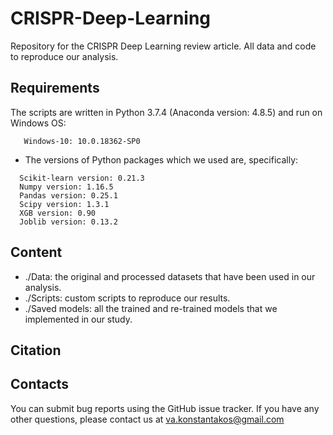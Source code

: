 # CRISPR-Deep-Learning
Repository for the CRISPR Deep Learning review article. All data and code to reproduce our analysis.


## Requirements
The scripts are written in Python 3.7.4 (Anaconda version: 4.8.5) and run on Windows OS:
```
   Windows-10: 10.0.18362-SP0
```
- The versions of Python packages which we used are, specifically:
```
  Scikit-learn version: 0.21.3
  Numpy version: 1.16.5
  Pandas version: 0.25.1
  Scipy version: 1.3.1
  XGB version: 0.90
  Joblib version: 0.13.2
```

## Content
- ./Data: the original and processed datasets that have been used in our analysis.
- ./Scripts: custom scripts to reproduce our results.
- ./Saved models: all the trained and re-trained models that we implemented in our study.

## Citation


## Contacts
You can submit bug reports using the GitHub issue tracker. If you have any other questions, please contact us at va.konstantakos@gmail.com
